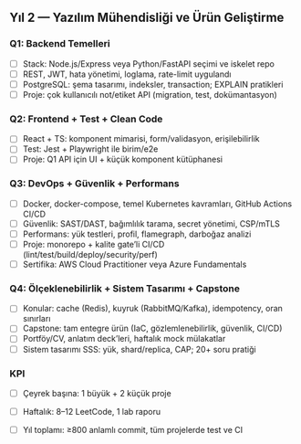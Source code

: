 ## Yıl 2 — Yazılım Mühendisliği ve Ürün Geliştirme

### Q1: Backend Temelleri
- [ ] Stack: Node.js/Express veya Python/FastAPI seçimi ve iskelet repo
- [ ] REST, JWT, hata yönetimi, loglama, rate-limit uygulandı
- [ ] PostgreSQL: şema tasarımı, indeksler, transaction; EXPLAIN pratikleri
- [ ] Proje: çok kullanıcılı not/etiket API (migration, test, dokümantasyon)

### Q2: Frontend + Test + Clean Code
- [ ] React + TS: komponent mimarisi, form/validasyon, erişilebilirlik
- [ ] Test: Jest + Playwright ile birim/e2e
- [ ] Proje: Q1 API için UI + küçük komponent kütüphanesi

### Q3: DevOps + Güvenlik + Performans
- [ ] Docker, docker-compose, temel Kubernetes kavramları, GitHub Actions CI/CD
- [ ] Güvenlik: SAST/DAST, bağımlılık tarama, secret yönetimi, CSP/mTLS
- [ ] Performans: yük testleri, profil, flamegraph, darboğaz analizi
- [ ] Proje: monorepo + kalite gate’li CI/CD (lint/test/build/deploy/security/perf)
- [ ] Sertifika: AWS Cloud Practitioner veya Azure Fundamentals

### Q4: Ölçeklenebilirlik + Sistem Tasarımı + Capstone
- [ ] Konular: cache (Redis), kuyruk (RabbitMQ/Kafka), idempotency, oran sınırları
- [ ] Capstone: tam entegre ürün (IaC, gözlemlenebilirlik, güvenlik, CI/CD)
- [ ] Portföy/CV, anlatım deck’leri, haftalık mock mülakatlar
- [ ] Sistem tasarımı SSS: yük, shard/replica, CAP; 20+ soru pratiği

### KPI
- [ ] Çeyrek başına: 1 büyük + 2 küçük proje
- [ ] Haftalık: 8–12 LeetCode, 1 lab raporu
- [ ] Yıl toplamı: ≥800 anlamlı commit, tüm projelerde test ve CI


